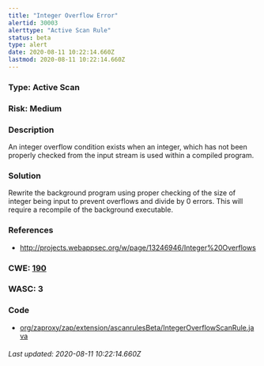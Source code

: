 ```yaml
---
title: "Integer Overflow Error"
alertid: 30003
alerttype: "Active Scan Rule"
status: beta
type: alert
date: 2020-08-11 10:22:14.660Z
lastmod: 2020-08-11 10:22:14.660Z
---
```

### Type: Active Scan

### Risk: Medium

### Description

An integer overflow condition exists when an integer, which has not been properly checked from the input stream is used within a compiled program. 

### Solution

Rewrite the background program using proper checking of the size of integer being input to prevent overflows and divide by 0 errors.  This will require a recompile of the background executable.

### References

* http://projects.webappsec.org/w/page/13246946/Integer%20Overflows

### CWE: [190](https://cwe.mitre.org/data/definitions/190.html)

### WASC:  3

### Code

 * [org/zaproxy/zap/extension/ascanrulesBeta/IntegerOverflowScanRule.java](https://github.com/zaproxy/zap-extensions/blob/master/addOns/ascanrulesBeta/src/main/java/org/zaproxy/zap/extension/ascanrulesBeta/IntegerOverflowScanRule.java)

###### Last updated: 2020-08-11 10:22:14.660Z
